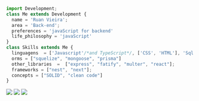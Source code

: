 ```ts
import Development;
class Me extends Development {
  name = 'Ruan Vieira';
  area = 'Back-end';
  preferences = 'javaScript for backend'
  life_philosophy = 'javaScript'
}
class Skills extends Me {
  linguagens  = ['Javascript'/*and TypeScript*/, ['CSS', 'HTML'], 'Sql', 'Dart'];
  orms = ["squelize", "mongoose", "prisma"]
  other_libraries  =  ["express", "fatify", "multer", "react"];
  frameworks = ["nest", "next"];
  concepts = ["SOLID", "clean code"]
}
```

<p align="left">
  <a href="mailto:ruanlons@gmail.com" alt="Gmail">
  <img src="https://img.shields.io/badge/-Gmail-FF0000?style=flat-square&labelColor=FF0000&logo=gmail&logoColor=white&link=" /></a>

  <a href="https://www.linkedin.com/in/ruan-vieira-04a9ab1b9" alt="Linkedin" target="_blank">
  <img src="https://img.shields.io/badge/-Linkedin-0e76a8?style=flat-square&logo=Linkedin&logoColor=white" /></a>

  <a href="https://api.whatsapp.com/send/?phone=5563992932391&text&type=phone_number&app_absent=0" alt="WhatsApp" target="_blank">
  <img src="https://img.shields.io/badge/-WhatsApp-25d366?style=flat-square&labelColor=25d366&logo=whatsapp&logoColor=white&link=API-DO-SEU-WHATSAPP"/></a>
</p>  
